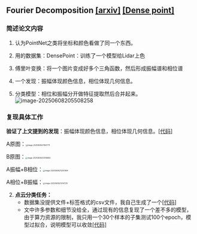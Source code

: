 ## Fourier Decomposition [[arxiv]](https://arxiv.org/pdf/2503.10055) [[Dense point]](https://arxiv.org/pdf/1810.05396)

### 简述论文内容

1. 认为PointNet之类将坐标和颜色看做了同一个东西。
2. 用的数据集：DensePoint：训练了一个模型给Lidar上色

3. 傅里叶变换：将一个图片变成好多个三角函数，然后形成振幅谱和相位谱

4. 一个发现：振幅体现颜色信息，相位体现几何信息。
5. 分类模型：相位和振幅分开做特征提取然后合并起来。![image-20250608205508258](D:\Typora\images\image-20250608205508258.png)

### 复现具体工作

**验证了上文提到的发现**：振幅体现颜色信息，相位体现几何信息。[[代码]](https://github.com/Gordon213/code-repository/blob/main/Fourier%20Decomposition/compare.py)

A原图：<img src="D:\Typora\images\image-20250608211947711.png" alt="image-20250608211947711" style="zoom:33%;" />

B原图：<img src="D:\Typora\images\image-20250608212018883.png" alt="image-20250608212018883" style="zoom:33%;" />

A振幅+B相位：<img src="D:\Typora\images\image-20250608212051994.png" alt="image-20250608212051994" style="zoom:33%;" />

A相位+B振幅：<img src="D:\Typora\images\image-20250608212147210.png" alt="image-20250608212147210" style="zoom:33%;" />

2. **点云分类任务：**
   - 数据集没提供文件+标签格式的csv文件，我自己生成了一个[[代码]](https://github.com/Gordon213/code-repository/blob/main/Fourier%20Decomposition/data.py)
   - 文中许多参数和细节没给全，通过现有的信息复现了一个差不多的模型，由于算力资源的限制，我只用一个30个样本的子集测试100个epoch，模型过拟合，说明模型可以收敛[[代码]](https://github.com/Gordon213/code-repository/blob/main/Fourier%20Decomposition/model.ipynb)